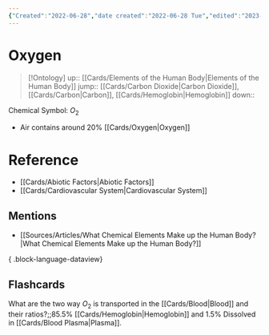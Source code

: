 ```yaml
---
{"Created":"2022-06-28","date created":"2022-06-28 Tue","edited":"2023-04-06 Thu","tags":["on/Science/Biology/Biochemistry"],"dg-publish":true,"permalink":"/cards/oxygen/","dgPassFrontmatter":true}
---
```


# Oxygen

> [!Ontology]
> up:: [[Cards/Elements of the Human Body\|Elements of the Human Body]]
> jump:: [[Cards/Carbon Dioxide\|Carbon Dioxide]], [[Cards/Carbon\|Carbon]], [[Cards/Hemoglobin\|Hemoglobin]]
> down:: 

Chemical Symbol: $O_2$

- Air contains around 20% [[Cards/Oxygen\|Oxygen]]

# Reference
- [[Cards/Abiotic Factors\|Abiotic Factors]]
- [[Cards/Cardiovascular System\|Cardiovascular System]]

## Mentions
- [[Sources/Articles/What Chemical Elements Make up the Human Body?\|What Chemical Elements Make up the Human Body?]]

{ .block-language-dataview}

## Flashcards

What are the two way $O_2$ is transported in the [[Cards/Blood\|Blood]] and their ratios?;;85.5% [[Cards/Hemoglobin\|Hemoglobin]] and 1.5% Dissolved in [[Cards/Blood Plasma\|Plasma]].